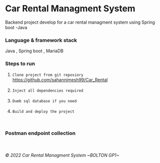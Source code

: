 # Car Rental Managment System
Backend project develop for a car rental managment system using Spring boot -Java

### Language & framework stack
Java , Spring boot , MariaDB  

### Steps to run
1. `Clone project from git reposiory`
   https://github.com/sahannimesh99/Car_Rental <br/>
   <br/>
2. `Inject all dependencies required`<br/>
   <br/>
3. `Dumb sql database if you need`<br/>
   <br/>
4. `Build and deploy the project`<br/>

<br/>

### Postman endpoint collection

<br/>

###### © 2022 Car Rental Managment System ~BOLTON GP1~
